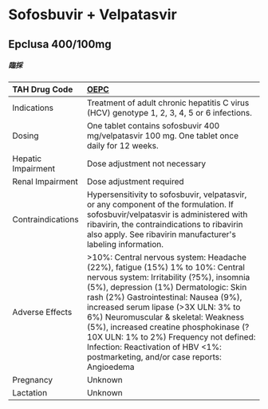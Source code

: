 # Sofosbuvir + Velpatasvir

## Epclusa 400/100mg

##### 臨採

| TAH Drug Code      | [**OEPC**](https://www.tahsda.org.tw/drugs/hissearch.php?drug_code=OEPC)                                                                                                                                                                                                                                                                                                                                                                                          |
|:-------------------|:------------------------------------------------------------------------------------------------------------------------------------------------------------------------------------------------------------------------------------------------------------------------------------------------------------------------------------------------------------------------------------------------------------------------------------------------------------------|
| Indications        | Treatment of adult chronic hepatitis C virus (HCV) genotype 1, 2, 3, 4, 5 or 6 infections.                                                                                                                                                                                                                                                                                                                                                                        |
| Dosing             | One tablet contains sofosbuvir 400 mg/velpatasvir 100 mg. One tablet once daily for 12 weeks.                                                                                                                                                                                                                                                                                                                                                                     |
| Hepatic Impairment | Dose adjustment not necessary                                                                                                                                                                                                                                                                                                                                                                                                                                     |
| Renal Impairment   | Dose adjustment required                                                                                                                                                                                                                                                                                                                                                                                                                                          |
| Contraindications  | Hypersensitivity to sofosbuvir, velpatasvir, or any component of the formulation. If sofosbuvir/velpatasvir is administered with ribavirin, the contraindications to ribavirin also apply. See ribavirin manufacturer's labeling information.                                                                                                                                                                                                                     |
| Adverse Effects    | >10%: Central nervous system: Headache (22%), fatigue (15%) 1% to 10%: Central nervous system: Irritability (?5%), insomnia (5%), depression (1%) Dermatologic: Skin rash (2%) Gastrointestinal: Nausea (9%), increased serum lipase (>3X ULN: 3% to 6%) Neuromuscular & skeletal: Weakness (5%), increased creatine phosphokinase (?10X ULN: 1% to 2%) Frequency not defined: Infection: Reactivation of HBV <1%: postmarketing, and/or case reports: Angioedema |
| Pregnancy          | Unknown                                                                                                                                                                                                                                                                                                                                                                                                                                                           |
| Lactation          | Unknown                                                                                                                                                                                                                                                                                                                                                                                                                                                           |

